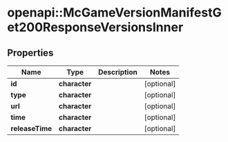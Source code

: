 # openapi::McGameVersionManifestGet200ResponseVersionsInner


## Properties
Name | Type | Description | Notes
------------ | ------------- | ------------- | -------------
**id** | **character** |  | [optional] 
**type** | **character** |  | [optional] 
**url** | **character** |  | [optional] 
**time** | **character** |  | [optional] 
**releaseTime** | **character** |  | [optional] 


